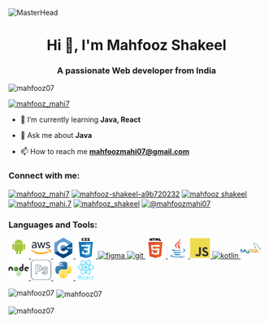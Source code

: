 ![MasterHead](https://codilime.com/static/354674827088fb7685eb981f2055ce71/header-backend-tools.png)
<h1 align="center">Hi 👋, I'm Mahfooz Shakeel</h1>
<h3 align="center">A passionate Web developer from India</h3>

<p align="left"> <img src="https://komarev.com/ghpvc/?username=mahfooz07&label=Profile%20views&color=0e75b6&style=flat" alt="mahfooz07" /> </p>

<p align="left"> <a href="https://twitter.com/mahfooz_mahi7" target="blank"><img src="https://img.shields.io/twitter/follow/mahfooz_mahi7?logo=twitter&style=for-the-badge" alt="mahfooz_mahi7" /></a> </p>

- 🌱 I’m currently learning **Java, React**

- 💬 Ask me about **Java**

- 📫 How to reach me **mahfoozmahi07@gmail.com**

<h3 align="left">Connect with me:</h3>
<p align="left">
<a href="https://twitter.com/mahfooz_mahi7" target="blank"><img align="center" src="https://raw.githubusercontent.com/rahuldkjain/github-profile-readme-generator/master/src/images/icons/Social/twitter.svg" alt="mahfooz_mahi7" height="30" width="40" /></a>
<a href="https://linkedin.com/in/mahfooz-shakeel-a9b720232" target="blank"><img align="center" src="https://raw.githubusercontent.com/rahuldkjain/github-profile-readme-generator/master/src/images/icons/Social/linked-in-alt.svg" alt="mahfooz-shakeel-a9b720232" height="30" width="40" /></a>
<a href="https://fb.com/mahfooz shakeel" target="blank"><img align="center" src="https://raw.githubusercontent.com/rahuldkjain/github-profile-readme-generator/master/src/images/icons/Social/facebook.svg" alt="mahfooz shakeel" height="30" width="40" /></a>
<a href="https://instagram.com/mahfooz_mahi.7" target="blank"><img align="center" src="https://raw.githubusercontent.com/rahuldkjain/github-profile-readme-generator/master/src/images/icons/Social/instagram.svg" alt="mahfooz_mahi.7" height="30" width="40" /></a>
<a href="https://www.leetcode.com/mahfooz_shakeel" target="blank"><img align="center" src="https://raw.githubusercontent.com/rahuldkjain/github-profile-readme-generator/master/src/images/icons/Social/leet-code.svg" alt="mahfooz_shakeel" height="30" width="40" /></a>
<a href="https://www.hackerearth.com/@mahfoozmahi07" target="blank"><img align="center" src="https://raw.githubusercontent.com/rahuldkjain/github-profile-readme-generator/master/src/images/icons/Social/hackerearth.svg" alt="@mahfoozmahi07" height="30" width="40" /></a>
</p>

<h3 align="left">Languages and Tools:</h3>
<p align="left"> <a href="https://developer.android.com" target="_blank" rel="noreferrer"> <img src="https://raw.githubusercontent.com/devicons/devicon/master/icons/android/android-original-wordmark.svg" alt="android" width="40" height="40"/> </a> <a href="https://aws.amazon.com" target="_blank" rel="noreferrer"> <img src="https://raw.githubusercontent.com/devicons/devicon/master/icons/amazonwebservices/amazonwebservices-original-wordmark.svg" alt="aws" width="40" height="40"/> </a> <a href="https://www.w3schools.com/cpp/" target="_blank" rel="noreferrer"> <img src="https://raw.githubusercontent.com/devicons/devicon/master/icons/cplusplus/cplusplus-original.svg" alt="cplusplus" width="40" height="40"/> </a> <a href="https://www.w3schools.com/css/" target="_blank" rel="noreferrer"> <img src="https://raw.githubusercontent.com/devicons/devicon/master/icons/css3/css3-original-wordmark.svg" alt="css3" width="40" height="40"/> </a> <a href="https://www.figma.com/" target="_blank" rel="noreferrer"> <img src="https://www.vectorlogo.zone/logos/figma/figma-icon.svg" alt="figma" width="40" height="40"/> </a> <a href="https://git-scm.com/" target="_blank" rel="noreferrer"> <img src="https://www.vectorlogo.zone/logos/git-scm/git-scm-icon.svg" alt="git" width="40" height="40"/> </a> <a href="https://www.w3.org/html/" target="_blank" rel="noreferrer"> <img src="https://raw.githubusercontent.com/devicons/devicon/master/icons/html5/html5-original-wordmark.svg" alt="html5" width="40" height="40"/> </a> <a href="https://www.java.com" target="_blank" rel="noreferrer"> <img src="https://raw.githubusercontent.com/devicons/devicon/master/icons/java/java-original.svg" alt="java" width="40" height="40"/> </a> <a href="https://developer.mozilla.org/en-US/docs/Web/JavaScript" target="_blank" rel="noreferrer"> <img src="https://raw.githubusercontent.com/devicons/devicon/master/icons/javascript/javascript-original.svg" alt="javascript" width="40" height="40"/> </a> <a href="https://kotlinlang.org" target="_blank" rel="noreferrer"> <img src="https://www.vectorlogo.zone/logos/kotlinlang/kotlinlang-icon.svg" alt="kotlin" width="40" height="40"/> </a> <a href="https://www.mysql.com/" target="_blank" rel="noreferrer"> <img src="https://raw.githubusercontent.com/devicons/devicon/master/icons/mysql/mysql-original-wordmark.svg" alt="mysql" width="40" height="40"/> </a> <a href="https://nodejs.org" target="_blank" rel="noreferrer"> <img src="https://raw.githubusercontent.com/devicons/devicon/master/icons/nodejs/nodejs-original-wordmark.svg" alt="nodejs" width="40" height="40"/> </a> <a href="https://www.photoshop.com/en" target="_blank" rel="noreferrer"> <img src="https://raw.githubusercontent.com/devicons/devicon/master/icons/photoshop/photoshop-line.svg" alt="photoshop" width="40" height="40"/> </a> <a href="https://www.python.org" target="_blank" rel="noreferrer"> <img src="https://raw.githubusercontent.com/devicons/devicon/master/icons/python/python-original.svg" alt="python" width="40" height="40"/> </a> <a href="https://reactjs.org/" target="_blank" rel="noreferrer"> <img src="https://raw.githubusercontent.com/devicons/devicon/master/icons/react/react-original-wordmark.svg" alt="react" width="40" height="40"/> </a> </p>

<p><img align="left" src="https://github-readme-stats.vercel.app/api/top-langs?username=mahfooz07&show_icons=true&locale=en&layout=compact" alt="mahfooz07" /></p>

<p>&nbsp;<img align="center" src="https://github-readme-stats.vercel.app/api?username=mahfooz07&show_icons=true&locale=en" alt="mahfooz07" /></p>

<p><img align="center" src="https://github-readme-streak-stats.herokuapp.com/?user=mahfooz07&" alt="mahfooz07" /></p>
